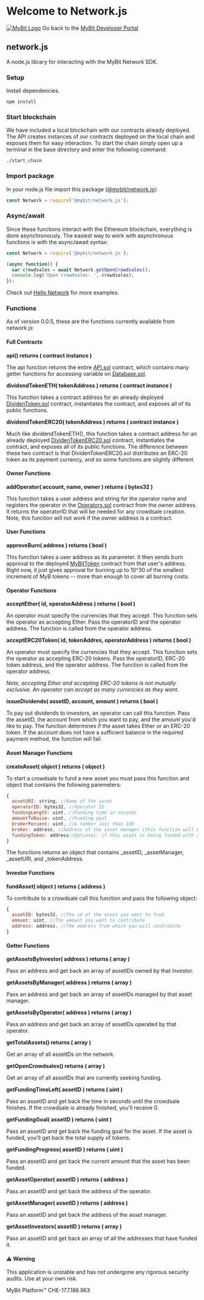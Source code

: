 # Welcome to Network.js

 [![MyBit Logo](https://files.mybit.io/mybit-icon-28x28.png)](https://mybit.io/) Go back to the [MyBit Developer Portal](https://developer.mybit.io/portal/)

## network.js

A node.js library for interacting with the MyBit Network SDK.

### Setup

Install dependencies.

`npm install`

### Start blockchain

We have included a local blockchain with our contracts already deployed. The API creates instances of our contracts deployed on the local chain and exposes them for easy interaction. To start the chain simply open up a terminal in the base directory and enter the following command:

`./start_chain`

### Import package

In your node.js file import this package \([@mybit/network.js](https://www.npmjs.com/package/@mybit/network.js)\):

```javascript
const Network = require('@mybit/network.js');
```

### Async/await

Since these functions interact with the Ethereum blockchain, everything is done asynchronously. The easiest way to work with asynchronous functions is with the async/await syntax:

```javascript
const Network = require('@mybit/network.js');

(async function() {
  var crowdsales = await Network.getOpenCrowdsales();
  console.log('Open crowdsales: ', crowdsales);
});
```

Check out [Hello Network](https://www.npmjs.com/package/@mybit/hello-network) for more examples.

### Functions

As of version 0.0.5, these are the functions currently available from network.js:

#### Full Contracts

**api\(\) returns \( contract instance \)**

The api function returns the entire [API.sol](https://github.com/MyBitFoundation/MyBit-Network.tech/blob/master/contracts/database/API.sol) contract, which contains many getter functions for accessing variable on [Database.sol](https://github.com/MyBitFoundation/MyBit-Network.tech/blob/master/contracts/database/Database.sol).

**dividendTokenETH\( tokenAddress \) returns \( contract instance \)**

This function takes a contract address for an already deployed [DividenToken.sol](https://github.com/MyBitFoundation/MyBit-Network.tech/blob/master/contracts/tokens/erc20/DividendToken.sol) contract, instantiates the contract, and exposes all of its public functions.

**dividendTokenERC20\( tokenAddress \) returns \( contract instance \)**

Much like dividendTokenETH\(\), this function takes a contract address for an already deployed [DividenTokenERC20.sol](https://github.com/MyBitFoundation/MyBit-Network.tech/blob/master/contracts/tokens/erc20/DividendTokenERC20.sol) contract, instantiates the contract, and exposes all of its public functions. The difference between these two contract is that DividenTokenERC20.sol distributes an ERC-20 token as its payment currency, and so some functions are slightly different.

#### Owner Functions

**addOperator\( account, name, owner \) returns \( bytes32 \)**

This function takes a user address and string for the operator name and registers the operator in the [Operators.sol](https://github.com/MyBitFoundation/MyBit-Network.tech/blob/master/contracts/roles/Operators.sol) contract from the owner address. It returns the operatorID that will be needed for any crowdsale creation. Note, this function will not work if the owner address is a contract.

#### User Functions

**approveBurn\( address \) returns \( bool \)**

This function takes a user address as its parameter. It then sends burn approval to the deployed [MyBitToken](https://github.com/MyBitFoundation/MyBit-Network.tech/blob/master/contracts/tokens/erc20/BurnableToken.sol) contract from that user's address. Right now, it just gives approval for burning up to 10^30 of the smallest increment of MyB tokens -- more than enough to cover all burning costs.

#### Operator Functions

**acceptEther\( id, operatorAddress \) returns \( bool \)**

An operator must specify the currencies that they accept. This function sets the operator as accepting Ether. Pass the operatorID and the operator address. The function is called from the operator address.

**acceptERC20Token\( id, tokenAddres, operatorAddress \) returns \( bool \)**

An operator must specify the currencies that they accept. This function sets the operator as accepting ERC-20 tokens. Pass the operatorID, ERC-20 token address, and the operator address. The function is called from the operator address.

_Note, accepting Ether and accepting ERC-20 tokens is not mutually exclusive. An operator can accept as many currencies as they want._

**issueDividends\( assetID, account, amount \) returns \( bool \)**

To pay out dividends to investors, an operator can call this function. Pass the assetID, the account from which you want to pay, and the amount you'd like to pay. The function determines if the asset takes Ether or an ERC-20 token. If the account does not have a sufficient balance in the required payment method, the function will fail.

#### Asset Manager Functions

**createAsset\( object \) returns \( object \)**

To start a crowdsale to fund a new asset you must pass this function and object that contains the following paremeters:

```javascript
{
  assetURI: string, //Name of the asset
  operatorID: bytes32, //Operator ID
  fundingLength: uint, //Funding time in seconds
  amountToRaise: uint, //Funding goal
  brokerPercent: uint, //A number less than 100
  broker: address, //Address of the asset manager (this function will be called from their account)
  fundingToken: address//Optional: if this asset is being funded with an ERC-20 token, you must pass the address
}
```

The functions returns an object that contains \_assetID, \_assetManager, \_assetURI, and \_tokenAddress.

#### Investor Functions

**fundAsset\( object \) returns \( address \)**

To contribute to a crowdsale call this function and pass the following object:

```javascript
{
  assetID: bytes32, //The id of the asset you want to fund
  amount: uint, //The amount you want to contribute
  address: address, //The address from which you will contribute
}
```

#### Getter Functions

**getAssetsByInvestor\( address \) returns \( array \)**

Pass an address and get back an array of assetIDs owned by that investor.

**getAssetsByManager\( address \) returns \( array \)**

Pass an address and get back an array of assetIDs managed by that asset manager.

**getAssetsByOperator\( address \) returns \( array \)**

Pass an address and get back an array of assetIDs operated by that operator.

**getTotalAssets\(\) returns \( array \)**

Get an array of all assetIDs on the network.

**getOpenCrowdsales\(\) returns \( array \)**

Get an array of all assetIDs that are currently seeking funding.

**getFundingTimeLeft\( assetID \) returns \( uint \)**

Pass an assetID and get back the time in seconds until the crowdsale finishes. If the crowdsale is already finished, you'll receive 0.

**getFundingGoal\( assetID \) returns \( uint \)**

Pass an assetID and get back the funding goal for the asset. If the asset is funded, you'll get back the total supply of tokens.

**getFundingProgress\( assetID \) returns \( uint \)**

Pass an assetID and get back the current amount that the asset has been funded.

**getAssetOperator\( assetID \) returns \( address \)**

Pass an assetID and get back the address of the operator.

**getAssetManager\( assetID \) returns \( address \)**

Pass an assetID and get back the address of the asset manager.

**getAssetInvestors\( assetID \) returns \( array \)**

Pass an assetID and get back an array of all the addresses that have funded it.

#### ⚠️ Warning

This application is unstable and has not undergone any rigorous security audits. Use at your own risk.

 MyBit Platform™ CHE-177.186.963  


